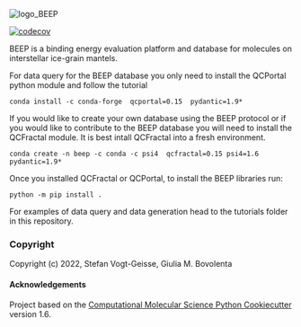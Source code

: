 ![logo_BEEP](https://user-images.githubusercontent.com/7481702/178007641-1f4260b3-dd34-4e39-9a51-286b076c5ea8.png)



[//]: # (Badges)
[![codecov](https://codecov.io/gh/REPLACE_WITH_OWNER_ACCOUNT/BEEP/branch/master/graph/badge.svg)](https://codecov.io/gh/REPLACE_WITH_OWNER_ACCOUNT/BEEP/branch/master)



BEEP is a binding energy evaluation platform and database for molecules on interstellar ice-grain mantels.

For data query for the BEEP database you only need to install the QCPortal python module and follow the tutorial

`conda install -c conda-forge  qcportal=0.15  pydantic=1.9*`

If you would like to create your own database using the BEEP protocol or if you would like 
to contribute to the BEEP database you will need to install the QCFractal module. It is best intall
QCFractal into a fresh environment.

`conda create -n beep -c conda -c psi4  qcfractal=0.15 psi4=1.6 pydantic=1.9*`

Once you installed QCFractal or QCPortal, to install the BEEP libraries run:

`python -m pip install .`

For examples of data query and data generation head to the tutorials folder in this repository.


### Copyright

Copyright (c) 2022, Stefan Vogt-Geisse, Giulia M. Bovolenta


#### Acknowledgements
 
Project based on the 
[Computational Molecular Science Python Cookiecutter](https://github.com/molssi/cookiecutter-cms) version 1.6.

